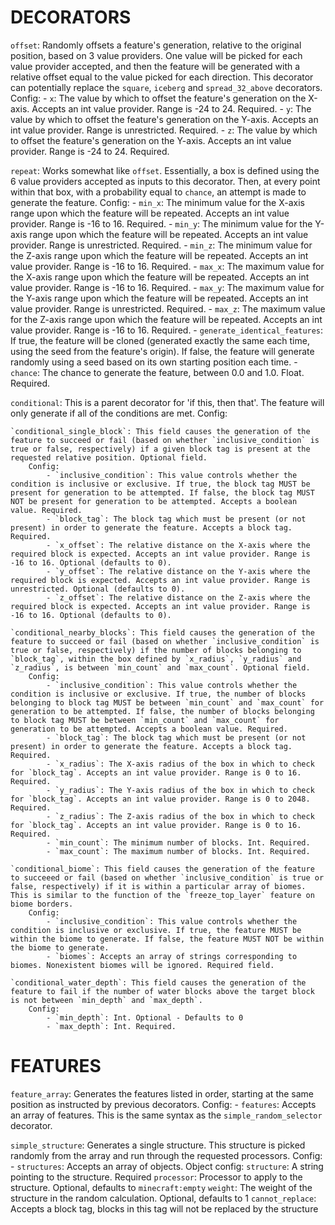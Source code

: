 DECORATORS
==========

`offset`: Randomly offsets a feature's generation, relative to the original position, based on 3 value providers. One value will be picked for each value provider accepted, and then the feature will be generated with a relative offset equal to the value picked for each direction. This decorator can potentially replace the `square`, `iceberg` and `spread_32_above` decorators.
	Config:
		- `x`: The value by which to offset the feature's generation on the X-axis. Accepts an int value provider. Range is -24 to 24. Required.
		- `y`: The value by which to offset the feature's generation on the Y-axis. Accepts an int value provider. Range is unrestricted. Required.
		- `z`: The value by which to offset the feature's generation on the Y-axis. Accepts an int value provider. Range is -24 to 24. Required.

`repeat`: Works somewhat like `offset`. Essentially, a box is defined using the 6 value providers accepted as inputs to this decorator. Then, at every point within that box, with a probability equal to `chance`, an attempt is made to generate the feature.
	Config:
		- `min_x`: The minimum value for the X-axis range upon which the feature will be repeated. Accepts an int value provider. Range is -16 to 16. Required.
		- `min_y`: The minimum value for the Y-axis range upon which the feature will be repeated. Accepts an int value provider. Range is unrestricted. Required.
		- `min_z`: The minimum value for the Z-axis range upon which the feature will be repeated. Accepts an int value provider. Range is -16 to 16. Required.
		- `max_x`: The maximum value for the X-axis range upon which the feature will be repeated. Accepts an int value provider. Range is -16 to 16. Required.
		- `max_y`: The maximum value for the Y-axis range upon which the feature will be repeated. Accepts an int value provider. Range is unrestricted. Required.
		- `max_z`: The maximum value for the Z-axis range upon which the feature will be repeated. Accepts an int value provider. Range is -16 to 16. Required.
		- `generate_identical_features`: If true, the feature will be cloned (generated exactly the same each time, using the seed from the feature's origin). If false, the feature will generate randomly using a seed based on its own starting position each time.
		- `chance`: The chance to generate the feature, between 0.0 and 1.0. Float. Required.


`conditional`: This is a parent decorator for 'if this, then that'. The feature will only generate if all of the conditions are met.
	Config:

	`conditional_single_block`: This field causes the generation of the feature to succeed or fail (based on whether `inclusive_condition` is true or false, respectively) if a given block tag is present at the requested relative position. Optional field.
		Config:
			- `inclusive_condition`: This value controls whether the condition is inclusive or exclusive. If true, the block tag MUST be present for generation to be attempted. If false, the block tag MUST NOT be present for generation to be attempted. Accepts a boolean value. Required.
			- `block_tag`: The block tag which must be present (or not present) in order to generate the feature. Accepts a block tag. Required.
			- `x_offset`: The relative distance on the X-axis where the required block is expected. Accepts an int value provider. Range is -16 to 16. Optional (defaults to 0).
			- `y_offset`: The relative distance on the Y-axis where the required block is expected. Accepts an int value provider. Range is unrestricted. Optional (defaults to 0).
			- `z_offset`: The relative distance on the Z-axis where the required block is expected. Accepts an int value provider. Range is -16 to 16. Optional (defaults to 0).

	`conditional_nearby_blocks`: This field causes the generation of the feature to succeed or fail (based on whether `inclusive_condition` is true or false, respectively) if the number of blocks belonging to `block_tag`, within the box defined by `x_radius`, `y_radius` and `z_radius`, is between `min_count` and `max_count`. Optional field.
		Config:
			- `inclusive_condition`: This value controls whether the condition is inclusive or exclusive. If true, the number of blocks belonging to block tag MUST be between `min_count` and `max_count` for generation to be attempted. If false, the number of blocks belonging to block tag MUST be between `min_count` and `max_count` for generation to be attempted. Accepts a boolean value. Required.
			- `block_tag`: The block tag which must be present (or not present) in order to generate the feature. Accepts a block tag. Required.
			- `x_radius`: The X-axis radius of the box in which to check for `block_tag`. Accepts an int value provider. Range is 0 to 16. Required.
			- `y_radius`: The Y-axis radius of the box in which to check for `block_tag`. Accepts an int value provider. Range is 0 to 2048. Required.
			- `z_radius`: The Z-axis radius of the box in which to check for `block_tag`. Accepts an int value provider. Range is 0 to 16. Required.
			- `min_count`: The minimum number of blocks. Int. Required.
			- `max_count`: The maximum number of blocks. Int. Required.

	`conditional_biome`: This field causes the generation of the feature to succeeed or fail (based on whether `inclusive_condition` is true or false, respectively) if it is within a particular array of biomes. This is similar to the function of the `freeze_top_layer` feature on biome borders.
		Config:
			- `inclusive_condition`: This value controls whether the condition is inclusive or exclusive. If true, the feature MUST be within the biome to generate. If false, the feature MUST NOT be within the biome to generate.
			- `biomes`: Accepts an array of strings corresponding to biomes. Nonexistent biomes will be ignored. Required field.

	`conditional_water_depth`: This field causes the generation of the feature to fail if the number of water blocks above the target block is not between `min_depth` and `max_depth`.
		Config:
			- `min_depth`: Int. Optional - Defaults to 0
			- `max_depth`: Int. Required.






FEATURES
========

`feature_array`: Generates the features listed in order, starting at the same position as instructed by previous decorators.
	Config:
		- `features`: Accepts an array of features. This is the same syntax as the `simple_random_selector` decorator.

`simple_structure`: Generates a single structure. This structure is picked randomly from the array and run through the requested processors.
	Config:
		- `structures`: Accepts an array of objects.
			Object config:
				`structure`: A string pointing to the structure. Required
				`processor`: Processor to apply to the structure. Optional, defaults to `minecraft:empty`
				`weight`: The weight of the structure in the random calculation. Optional, defaults to 1
				`cannot_replace`: Accepts a block tag, blocks in this tag will not be replaced by the structure
